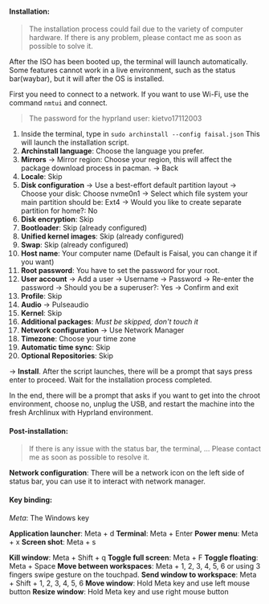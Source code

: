 #### Installation:

> The installation process could fail due to the variety of computer hardware. If there is any problem, please contact me as soon as possible to solve it.

After the ISO has been booted up, the terminal will launch automatically. Some features cannot work in a live environment, such as the status bar(waybar), but it will after the OS is installed.

First you need to connect to a network. If you want to use Wi-Fi, use the command
`nmtui` 
and connect.

> The password for the hyprland user: kietvo17112003

1. Inside the terminal, type in 
	`sudo archinstall --config faisal.json`
	This will launch the installation script. 
2. **Archinstall language**: Choose the language you prefer.
3. **Mirrors** -> Mirror region: Choose your region, this will affect the package download process in pacman.
	-> Back
4. **Locale**: Skip
5. **Disk configuration** -> Use a best-effort default partition layout
	-> Choose your disk: Choose nvme0n1
	-> Select which file system your main partition should be: Ext4
	-> Would you like to create separate partition for home?: No
6. **Disk encryption**: Skip
7. **Bootloader**: Skip (already configured)
8. **Unified kernel images**: Skip (already configured)
9. **Swap**: Skip (already configured)
10. **Host name**: Your computer name (Default is Faisal, you can change it if you want)
11. **Root password**: You have to set the password for your root.
12. **User account** -> Add a user
	-> Username
	-> Password
	-> Re-enter the password
	-> Should you be a superuser?: Yes
	-> Confirm and exit
13. **Profile**: Skip
14. **Audio** -> Pulseaudio
15. **Kernel**: Skip
16. **Additional packages**: *Must be skipped, don't touch it*
17. **Network configuration** -> Use Network Manager
18. **Timezone**: Choose your time zone
19. **Automatic time sync**: Skip
20. **Optional Repositories**: Skip

-> **Install**. After the script launches, there will be a prompt that says press enter to proceed. Wait for the installation process completed.

In the end, there will be a prompt that asks if you want to get into the chroot environment, choose no, unplug the USB, and restart the machine into the fresh Archlinux with Hyprland environment.

#### Post-installation:
>If there is any issue with the status bar, the terminal, ... Please contact me as soon as possible to resolve it.

**Network configuration**: There will be a network icon on the left side of status bar, you can use it to interact with network manager.
#### Key binding:

*Meta*: The Windows key

**Application launcher**: Meta + d
**Terminal**: Meta + Enter
**Power menu**: Meta + x
**Screen shot**: Meta + s

**Kill window**: Meta + Shift + q
**Toggle full screen**: Meta + F
**Toggle floating**: Meta + Space
**Move between workspaces**: Meta + 1, 2, 3, 4, 5, 6 or using 3 fingers swipe gesture on the touchpad.
**Send window to workspace**: Meta + Shift + 1, 2, 3, 4, 5, 6
**Move window**: Hold Meta key and use left mouse button
**Resize window**: Hold Meta key and use right mouse button